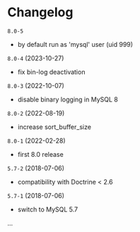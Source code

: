 # Changelog

`8.0-5`
- by default run as 'mysql' user (uid 999)

`8.0-4` (2023-10-27)
- fix bin-log deactivation

`8.0-3` (2022-10-07)
- disable binary logging in MySQL 8

`8.0-2` (2022-08-19)
- increase sort_buffer_size

`8.0-1` (2022-02-28)
- first 8.0 release

`5.7-2` (2018-07-06)
- compatibility with Doctrine < 2.6

`5.7-1` (2018-07-06)
- switch to MySQL 5.7


...
